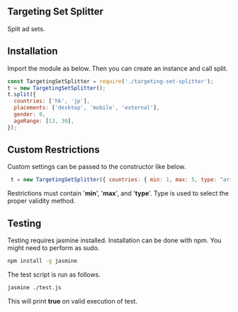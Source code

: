 ## Targeting Set Splitter

Split ad sets.

## Installation

Import the module as below. Then you can create an instance and call split.

```javascript
const TargetingSetSplitter = require('./targeting-set-splitter');
t = new TargetingSetSplitter();
t.split({
  countries: ['hk', 'jp'],
  placements: ['desktop', 'mobile', 'external'],
  gender: 0,
  ageRange: [13, 30],
});
```

## Custom Restrictions
Custom settings can be passed to the constructor like below.

```javascript
 t = new TargetingSetSplitter({ countries: { min: 1, max: 5, type: "array" } });
```
Restrictions must contain '**min**', '**max**', and '**type**'.
Type is used to select the proper validity method.

## Testing

Testing requires jasmine installed. Installation can be done with npm. You might need to perform as sudo.

```bash
npm install -g jasmine
```
The test script is run as follows.

```bash
jasmine ./test.js
```

This will print **true** on valid execution of test.
